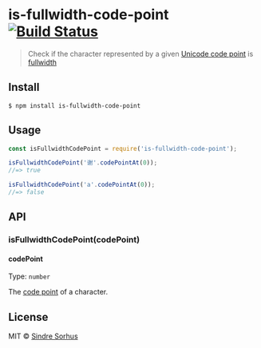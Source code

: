 # is-fullwidth-code-point [![Build Status](https://travis-ci.org/sindresorhus/is-fullwidth-code-point.svg?branch=master)](https://travis-ci.org/sindresorhus/is-fullwidth-code-point)

> Check if the character represented by a
> given [Unicode code point](https://en.wikipedia.org/wiki/Code_point)
> is [fullwidth](https://en.wikipedia.org/wiki/Halfwidth_and_fullwidth_forms)

## Install

```
$ npm install is-fullwidth-code-point
```

## Usage

```js
const isFullwidthCodePoint = require('is-fullwidth-code-point');

isFullwidthCodePoint('谢'.codePointAt(0));
//=> true

isFullwidthCodePoint('a'.codePointAt(0));
//=> false
```

## API

### isFullwidthCodePoint(codePoint)

#### codePoint

Type: `number`

The [code point](https://en.wikipedia.org/wiki/Code_point) of a character.

## License

MIT © [Sindre Sorhus](https://sindresorhus.com)
